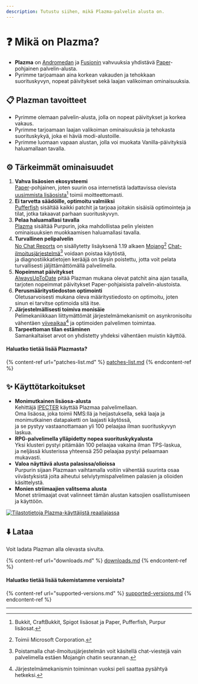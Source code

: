 ```yaml
---
description: Tutustu siihen, mikä Plazma-palvelin alusta on.
---
```


# ❓ Mikä on Plazma?

- **Plazma** on [Andromedan](https://github.com/EarendelArchived/Andromeda) ja [Fusionin](https://github.com/RuinedTechnologyUnify/Fusion) vahvuuksia yhdistävä [Paper](https://github.com/PaperMC/Paper)-pohjainen palvelin-alusta.
- Pyrimme tarjoamaan aina korkean vakauden ja tehokkaan suorituskyvyn, nopeat päivitykset sekä laajan valikoiman ominaisuuksia.

## 📋 Plazman tavoitteet <a href="#id-1" id="id-1"></a>

- Pyrimme olemaan palvelin-alusta, jolla on nopeat päivitykset ja korkea vakaus.
- Pyrimme tarjoamaan laajan valikoiman ominaisuuksia ja tehokasta suorituskykyä, joka ei häviä modi-alustoille.
- Pyrimme luomaan vapaan alustan, jolla voi muokata Vanilla-päivityksiä haluamallaan tavalla.

## ⚙️ Tärkeimmät ominaisuudet <a href="#id-2" id="id-2"></a>

1. **Vahva lisäosien ekosysteemi**\
   [Paper](https://github.com/PaperMC/Paper)-pohjainen, joten suurin osa internetistä ladattavissa olevista [uusimmista lisäosista](#user-content-fn-1)[^1] toimii moitteettomasti.
2. **Ei tarvetta säädöille, optimoitu valmiiksi**\
   [Pufferfish](https://github.com/pufferfish-gg/Pufferfish) sisältää kaikki patchit ja tarjoaa joitakin sisäisiä optimointeja ja tilat, jotka takaavat parhaan suorituskyvyn.
3. **Pelaa haluamallasi tavalla**\
   [Plazma](https://github.com/PurpurMC/Purpur) sisältää Purpurin, joka mahdollistaa pelin yleisten ominaisuuksien muokkaamisen haluamallasi tavalla.
4. **Turvallinen pelipalvelin**\
   [No Chat Reports](https://github.com/Aizistral-Studios/No-Chat-Reports) on sisällytetty lisäyksenä 1.19 alkaen
   [Mojang](#user-content-fn-2)[^2] [Chat-ilmoitusjärjestelmä](#user-content-fn-3)[^3] voidaan poistaa käytöstä,\
   ja diagnostiikkatietojen kerääjä on täysin poistettu, jotta voit pelata turvallisesti jäljittämättömällä palvelimella.
5. **Nopeimmat päivitykset**\
   [AlwaysUpToDate](https://github.com/PlazmaMC/AlwaysUpToDate) pitää Plazman mukana olevat patchit aina ajan tasalla, tarjoten nopeimmat päivitykset Paper-pohjaisista palvelin-alustoista.
6. **Perusmääritystiedoston optimointi**\
   Oletusarvoisesti mukana oleva määritystiedosto on optimoitu, joten sinun ei tarvitse optimoida sitä itse.
7. **Järjestelmällisesti toimiva monisäie**\
   Pelimekaniikkaan liittymättömät järjestelmämekanismit on asynkronisoitu vähentäen [viiveaikaa](#user-content-fn-4)[^4] ja optimoiden palvelimen toimintaa.
8. **Tarpeettoman tilan estäminen**\
   Samankaltaiset arvot on yhdistetty yhdeksi vähentäen muistin käyttöä.

#### Haluatko tietää lisää Plazmasta? <a href="#etc-1" id="etc-1"></a>

{% content-ref url="patches-list.md" %}
[patches-list.md](patches-list.md)
{% endcontent-ref %}

## ✨ Käyttötarkoitukset <a href="#id-3" id="id-3"></a>

- **Monimutkainen lisäosa-alusta**\
  Kehittäjä [IPECTER](https://github.com/IPECTER) käyttää Plazmaa palvelimellaan.\
  Oma lisäosa, joka toimii NMS:llä ja heijastuksella, sekä laaja ja monimutkainen datapaketti on laajasti käytössä,\
  ja se pystyy vastaanottamaan yli 100 pelaajaa ilman suorituskyvyn laskua.
- **RPG-palvelimella ylläpidetty nopea suorituskykyalusta**\
  Yksi klusteri pystyi pitämään 100 pelaajaa vakaina ilman TPS-laskua,\
  ja neljässä klusterissa yhteensä 250 pelaajaa pystyi pelaamaan mukavasti.
- **Valoa näyttävä alusta palasissa/olioissa**\
  Purpurin sijaan Plazmaan vaihtamalla voitiin vähentää suurinta osaa viivästyksistä
  joita aiheutui selviytymispalvelimen palasien ja olioiden käsittelystä.
- **Monien striimaajien valitsema alusta**\
  Monet striimaajat ovat valinneet tämän alustan katsojien osallistumiseen ja käyttöön.

<a href="https://bstats.org/plugin/server-implementation/Plazma/18047">
   <img src="https://badge.plazmamc.org/internal/bstats" alt="Tilastotietoja Plazma-käyttäjistä reaaliajassa">
</a>

## ⬇️ Lataa

Voit ladata Plazman alla olevasta sivulta.

{% content-ref url="downloads.md" %}
[downloads.md](downloads.md)
{% endcontent-ref %}

#### Haluatko tietää lisää tukemistamme versioista?

{% content-ref url="supported-versions.md" %}
[supported-versions.md](supported-versions.md)
{% endcontent-ref %}

***

[^1]: Bukkit, CraftBukkit, Spigot lisäosat ja Paper, Pufferfish, Purpur lisäosat.

[^2]: Toimii Microsoft Corporation.

[^3]: Poistamalla chat-ilmoitusjärjestelmän voit käsitellä chat-viestejä vain palvelimella estäen Mojangin chatin seurannan.

[^4]: Järjestelmämekanismin toiminnan vuoksi peli saattaa pysähtyä hetkeksi.
